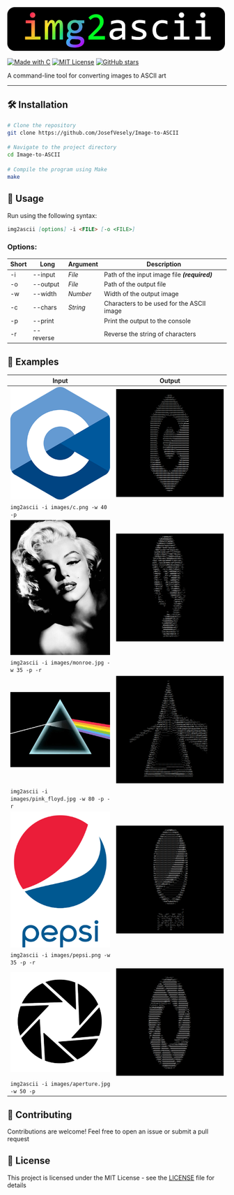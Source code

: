 <img src="img2ascii.png">

[![Made with C](https://img.shields.io/badge/-Made%20with%20C-5C6BC0?logo=C)](https://github.com/JosefVesely/Image-to-ASCII)
[![MIT License](https://img.shields.io/badge/MIT_License-09A44D)](https://github.com/JosefVesely/Image-to-ASCII/blob/main/LICENSE)
[![GitHub stars](https://img.shields.io/github/stars/JosefVesely/Image-to-ASCII.svg?label=Stars)](#Star)

A command-line tool for converting images to ASCII art

---

## 🛠️ Installation

```sh
# Clone the repository
git clone https://github.com/JosefVesely/Image-to-ASCII

# Navigate to the project directory
cd Image-to-ASCII

# Compile the program using Make
make
```

## 🚀 Usage

Run using the following syntax:

```md
img2ascii [options] -i <FILE> [-o <FILE>]
```

### Options:

| Short | Long      | Argument | Description                                     |
|-------|-----------|----------|-------------------------------------------------|
| -i    | --input   | *File*   | Path of the input image file ***(required)***   |
| -o    | --output  | *File*   | Path of the output file                         |
| -w    | --width   | *Number* | Width of the output image                       |
| -c    | --chars   | *String* | Characters to be used for the ASCII image       |
| -p    | --print   |          | Print the output to the console                 |
| -r    | --reverse |          | Reverse the string of characters                |

## 🧩 Examples

| Input                                            | Output                                           |
|--------------------------------------------------|--------------------------------------------------|
| <img src="images/c.png" width="300">             | <img src="examples/ascii-c.png" width="500">      |
| `img2ascii -i images/c.png -w 40 -p`             |                                                  |
| <img src="images/monroe.jpg" width="300">        | <img src="examples/ascii-monroe.png" width="500"> |
| `img2ascii -i images/monroe.jpg -w 35 -p -r`     |                                                  |
| <img src="images/pink_floyd.jpg" width="300">    | <img src="examples/ascii-pink_floyd.png" width="500"> |
| `img2ascii -i images/pink_floyd.jpg -w 80 -p -r` |                                                  |
| <img src="images/pepsi.png" width="300">         | <img src="examples/ascii-pepsi.png" width="500">  |
| `img2ascii -i images/pepsi.png -w 35 -p -r`      |                                                  |
| <img src="images/aperture.jpg" width="300">      | <img src="examples/ascii-aperture.png" width="500"> |
| `img2ascii -i images/aperture.jpg -w 50 -p`      |                                                  |

## 🤝 Contributing

Contributions are welcome! Feel free to open an issue or submit a pull request

## 📜 License

This project is licensed under the MIT License - see the [LICENSE](https://github.com/JosefVesely/Image-to-ASCII/blob/main/LICENSE) file for details
